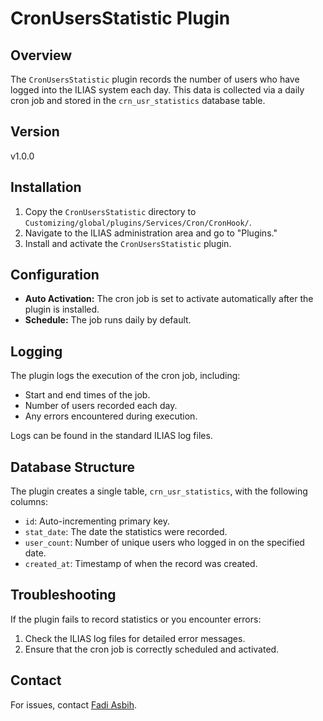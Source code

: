 # CronUsersStatistic Plugin

## Overview

The `CronUsersStatistic` plugin records the number of users who have logged into the ILIAS system each day. This data is collected via a daily cron job and stored in the `crn_usr_statistics` database table.

## Version
v1.0.0

## Installation

1. Copy the `CronUsersStatistic` directory to `Customizing/global/plugins/Services/Cron/CronHook/`.
2. Navigate to the ILIAS administration area and go to "Plugins."
3. Install and activate the `CronUsersStatistic` plugin.

## Configuration

- **Auto Activation:** The cron job is set to activate automatically after the plugin is installed.
- **Schedule:** The job runs daily by default.

## Logging

The plugin logs the execution of the cron job, including:
- Start and end times of the job.
- Number of users recorded each day.
- Any errors encountered during execution.

Logs can be found in the standard ILIAS log files.

## Database Structure

The plugin creates a single table, `crn_usr_statistics`, with the following columns:
- `id`: Auto-incrementing primary key.
- `stat_date`: The date the statistics were recorded.
- `user_count`: Number of unique users who logged in on the specified date.
- `created_at`: Timestamp of when the record was created.

## Troubleshooting

If the plugin fails to record statistics or you encounter errors:
1. Check the ILIAS log files for detailed error messages.
2. Ensure that the cron job is correctly scheduled and activated.

## Contact

For issues, contact  [Fadi Asbih](mailto:asbih@elsa.uni-hannover.de).
